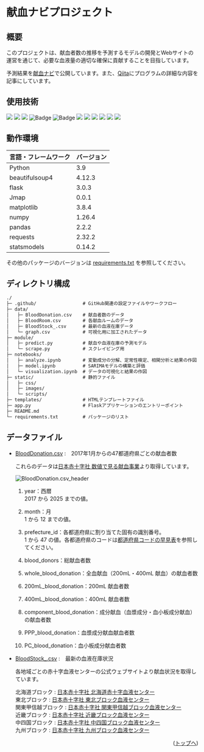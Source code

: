 <div id="top"></div>

# 献血ナビプロジェクト

## 概要

このプロジェクトは、献血者数の推移を予測するモデルの開発とWebサイトの運営を通じて、必要な血液量の適切な確保に貢献することを目指しています。

予測結果を[献血ナビ](https://kenketsu-navi-bvf7hwdne8gyaqav.japaneast-01.azurewebsites.net/)で公開しています。また、[Qiita](https://qiita.com/5522079/items/8a6b0ceac8d81f053ca1)にプログラムの詳細な内容を記事にしています。<br>

## 使用技術
<p style="display: inline">
    <img src="https://img.shields.io/badge/-Python-F9DC3E.svg?logo=python&style=flat">
    <img src="https://img.shields.io/badge/-Jupyter-FFFFFF.svg?logo=jupyter&style=popout">
    <img src="https://img.shields.io/badge/-sklearn-F37626.svg?logo=&style=popout">
    <img src="https://img.shields.io/badge/pandas-005d8b?style=flat&logo=pandas&logoColor=fffefe" alt="Badge">
    <img src="https://img.shields.io/badge/NumPy-1e89c0?style=flat&logo=numpy&logoColor=fffefe" alt="Badge">
    <img src="https://img.shields.io/badge/-Javascript-F7DF1E.svg?logo=javascript&style=popout">
    <img src="https://img.shields.io/badge/-Jquery-0769AD.svg?logo=jquery&style=popout">
    <img src="https://img.shields.io/badge/-HTML5-333.svg?logo=html5&style=flat">
    <img src="https://img.shields.io/badge/-CSS3-1572B6.svg?logo=css3&style=flat">
    <img src="https://img.shields.io/badge/-Github%20Actions-181717.svg?logo=github&style=popout">
    <img src="https://img.shields.io/badge/-Azure-2560E0.svg?logo=azure-pipelines&style=popout">
</p>

## 動作環境
| 言語・フレームワーク  | バージョン |
| --------------------- | ---------- |
| Python                | 3.9        |
| beautifulsoup4        | 4.12.3     |
| flask                 | 3.0.3      |
| Jmap                  | 0.0.1      |
| matplotlib            | 3.8.4      |
| numpy                 | 1.26.4     |
| pandas                | 2.2.2      |
| requests              | 2.32.2     |
| statsmodels           | 0.14.2     |

その他のパッケージのバージョンは [requirements.txt](./requirements.txt) を参照してください。

## ディレクトリ構成
```txt
./
├─ .github/                 # GitHub関連の設定ファイルやワークフロー
├─ data/                    
│   ├─ BloodDonation.csv    # 献血者数のデータ
│   ├─ BloodRoom.csv        # 各献血ルームのデータ
│   ├─ BloodStock_.csv      # 最新の血液在庫データ
│   └─ graph.csv            # 可視化用に加工されたデータ
├─ module/                  
│   ├─ predict.py           # 献血や血液在庫の予測モデル
│   └─ scrape.py            # スクレイピング用
├─ notebooks/               
│   ├─ analyze.ipynb        # 変動成分の分解、定常性検定、相関分析と結果の作図
│   ├─ model.ipynb          # SARIMAモデルの構築と評価
│   └─ visualization.ipynb  # データの可視化と結果の作図
├─ static/                  # 静的ファイル
│   ├─ css/                 
│   ├─ images/              
│   └─ scripts/            
├─ templates/               # HTMLテンプレートファイル
├─ app.py                   # Flaskアプリケーションのエントリーポイント
├─ README.md                
└─ requirements.txt         # パッケージのリスト
```

## データファイル
- [BloodDonation.csv](./data/BloodDonation.csv) :　2017年1月からの47都道府県ごとの献血者数

    これらのデータは[日本赤十字社 数値で見る献血事業](https://www.jrc.or.jp/donation/blood/data/)より取得しています。

    ![BloodDonation.csv_header](https://github.com/user-attachments/assets/980fdd2a-f60d-4f1b-81c7-ff6d273791a0)

  1. year：西暦<br>
    2017 から 2025 までの値。

  2. month：月<br>
    1 から 12 までの値。

  3. prefecture_id：各都道府県に割り当てた固有の識別番号。<br>
    1 から 47 の値。各都道府県のコードは[都道府県コードの早見表](https://tundra-bugle-bc4.notion.site/2f462cc8750948878dbfe143640f33ab?pvs=4)を参照してください。

  4. blood_donors：総献血者数

  5. whole_blood_donation：全血献血（200mL・400mL 献血）の献血者数<br>

  6. 200mL_blood_donation：200mL 献血者数

  7. 400mL_blood_donation：400mL 献血者数

  8.  component_blood_donation：成分献血（血漿成分・血小板成分献血）の献血者数<br>

  9.  PPP_blood_donation：血漿成分献血献血者数

  10.  PC_blood_donation：血小板成分献血者数

- [BloodStock_.csv](./data/) :　最新の血液在庫状況

    各地域ごとの赤十字血液センターの公式ウェブサイトより献血状況を取得しています。

    北海道ブロック : [日本赤十字社 北海道赤十字血液センター](https://www.bs.jrc.or.jp/hkd/hokkaido/index.html)<br>
    東北ブロック : [日本赤十字社 東北ブロック血液センター](https://www.bs.jrc.or.jp/th/bbc/index.html)<br>
    関東甲信越ブロック : [日本赤十字社 関東甲信越ブロック血液センター](https://www.bs.jrc.or.jp/ktks/bbc/index.html)<br>
    近畿ブロック : [日本赤十字社 近畿ブロック血液センター](https://www.bs.jrc.or.jp/kk/bbc/index.html)<br>
    中四国ブロック : [日本赤十字社 中四国ブロック血液センター](https://www.bs.jrc.or.jp/csk/bbc/index.html)<br>
    九州ブロック : [日本赤十字社 九州ブロック血液センター](https://www.bs.jrc.or.jp/bc9/bbc/index.html)<br>

<p align="right">(<a href="#top">トップへ</a>)</p>